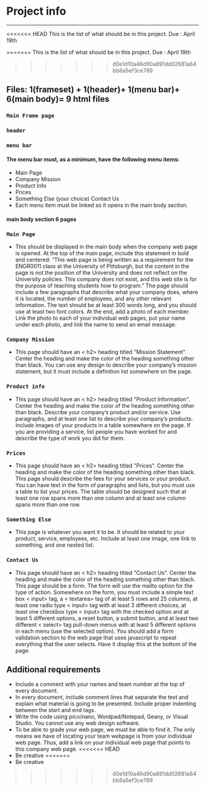 # Project info
***
<<<<<<< HEAD
    This is the list of what should be in this project. 
    Due : April 19th
    
=======
    This is the list of what should be in this project.
    Due : April 19th

>>>>>>> d0e1d10a46d90a891dd02681a64bb8a5ef3ce789
## Files: 1(frameset) + 1(header)+ 1(menu bar)+ 6(main body)= 9 html files
### `Main Frame page`
### `header`
### `menu bar`
#### The menu bar must, as a minimum, have the following menu items:
* Main Page
* Company Mission
* Product Info
* Prices
* Something Else (your choice) Contact Us
* Each menu item must be linked so it opens in the main body section.
#### main body section 6 pages
### `Main Page`
* This should be displayed in the main body when the company web page is opened. At the top of the main page, include this statement in bold and centered: “This web page is being written as a requirement for the ENGR0011 class at the University of Pittsburgh, but the content in the page is not the position of the University and does not reflect on the University policies. This company does not exist, and this web site is for the purpose of teaching students how to program.” The page should include a few paragraphs that describe what your company does, where it is located, the number of employees, and any other relevant information. The text should be at least 300 words long, and you should use at least two font colors. At the end, add a photo of each member. Link the photo to each of your individual web pages, put your name under each photo, and link the name to send an email message.
### `Company Mission`
* This page should have an &lt; h2> heading titled "Mission Statement". Center the heading and make the color of the heading something other than black. You can use any design to describe your company’s mission statement, but it must include a definition list somewhere on the page.
### `Product info`
* This page should have an &lt; h2> heading titled "Product Information". Center the heading and make the color of the heading something other than black. Describe your company’s product and/or service. Use paragraphs, and at least one list to describe your company’s products. Include images of your products in a table somewhere on the page. If you are providing a service, list people you have worked for and describe the type of work you did for them.
### `Prices`
* This page should have an &lt; h2> heading titled "Prices". Center the heading and make the color of the
heading something other than black. This page should describe the fees for your services or your product. You can have text in the form of paragraphs and lists, but you must use a table to list your prices. The table should be designed such that at least one row spans more than one column and at least one column spans more than one row.
### `Something Else`
* This page is whatever you want it to be. It should be related to your product, service, employees, etc. Include at least one image, one link to something, and one nested list.
### `Contact Us`
* This page should have an &lt; h2> heading titled "Contact Us". Center the heading and make the color of the heading something other than black. This page should be a form. The form will use the mailto option for the type of action. Somewhere on the form, you must include a simple text box &lt; input> tag, a &lt; textarea> tag of at least 5 rows and 25 columns, at least one radio type &lt; input> tag with at least 3 different choices, at least one checkbox type &lt; input> tag with the checked option and at least 5 different options, a reset button, a submit button, and at least two different &lt; select> tag pull-down menus with at least 5 different options in each menu (use the selected option). You should add a form validation section to the web page that uses javascript to repeat everything that the user selects. Have it display this at the bottom of the page.

## Additional requirements
* Include a comment with your names and team number at the top of every document.
* In every document, include comment lines that separate the text and explain what material is going to be presented. Include proper indenting between the start and end tags.
* Write the code using pico/nano, Wordpad/Notepad, Geany, or Visual Studio. You cannot use any web design software.
* To be able to grade your web page, we must be able to find it. The only means we have of locating your team webpage is from your individual web page. Thus, add a link on your individual web page that points to this company web page.
<<<<<<< HEAD
* Be creative 
=======
* Be creative
>>>>>>> d0e1d10a46d90a891dd02681a64bb8a5ef3ce789
